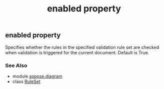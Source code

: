 ﻿---
title: enabled property
second_title: Aspose.Diagram for Python via .NET API References
description: 
type: docs
weight: 40
url: /python-net/aspose.diagram/ruleset/enabled/
is_root: false
---

## enabled property


Specifies whether the rules in the specified validation rule set are checked when validation is triggered for the current document. Default is True.

### See Also
* module [aspose.diagram](../../)
* class [RuleSet](/diagram/python-net/aspose.diagram/ruleset)

